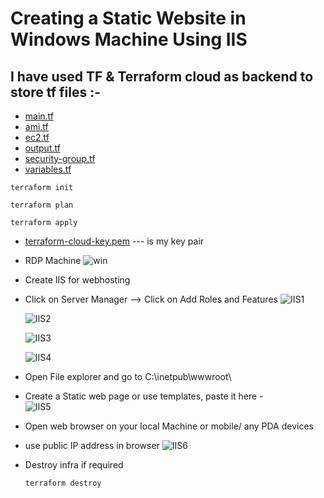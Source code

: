 # Creating a Static Website in Windows Machine Using IIS

## I have used TF & Terraform cloud as backend to store tf files :-
- [main.tf]()
- [ami.tf]()
- [ec2.tf]()
- [output.tf]()
- [security-group.tf]()
- [variables.tf]()

```
terraform init
```

```
terraform plan
```

```
terraform apply
```
- [terraform-cloud-key.pem]() --- is my key pair

- RDP Machine 
  ![win](https://github.com/574n13y/Aws/assets/35293085/b4586c53-3d64-4969-9724-a7d7f79c742f)


- Create IIS for webhosting
- Click on Server Manager --> Click on Add Roles and Features
  ![IIS1](https://github.com/574n13y/Aws/assets/35293085/d6eb9117-f50f-4eb5-aaed-c6064be1a08b)

  ![IIS2](https://github.com/574n13y/Aws/assets/35293085/581dfe7e-ac73-4837-bd61-3d74eb13607c)

  ![IIS3](https://github.com/574n13y/Aws/assets/35293085/5c607185-5f7a-4915-903b-a1aa857b75d6)

  ![IIS4](https://github.com/574n13y/Aws/assets/35293085/233a7f71-9495-4fce-b847-a733f5dc21f1)


- Open File explorer and go to C:\inetpub\wwwroot\
- Create a Static web page or use templates, paste it here -   
  ![IIS5](https://github.com/574n13y/Aws/assets/35293085/d2779195-26d7-4df0-ae86-b3b7a3f02aa3)

- Open web browser on your local Machine or mobile/ any PDA devices
- use public IP address in browser
  ![IIS6](https://github.com/574n13y/Aws/assets/35293085/3dc7e6d4-6a25-45e2-aec1-0203f8460f5d)

- Destroy infra if required
  
  ```
  terraform destroy
  ```







